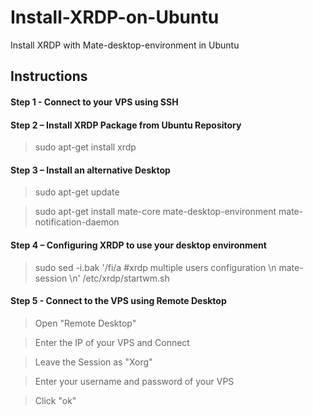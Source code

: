 # Install-XRDP-on-Ubuntu
 Install XRDP with Mate-desktop-environment in Ubuntu

## Instructions

#### Step 1 - Connect to your VPS using SSH

#### Step 2 – Install XRDP Package from Ubuntu Repository

>sudo apt-get install xrdp

#### Step 3 – Install an alternative Desktop 

>sudo apt-get update

>sudo apt-get install mate-core mate-desktop-environment mate-notification-daemon

#### Step 4 – Configuring XRDP to use your desktop environment

>sudo sed -i.bak '/fi/a #xrdp multiple users configuration \n mate-session \n' /etc/xrdp/startwm.sh

#### Step 5 - Connect to the VPS using Remote Desktop

>Open "Remote Desktop"

>Enter the IP of your VPS and Connect

> Leave the Session as "Xorg"

>Enter your username and password of your VPS

>Click "ok"
